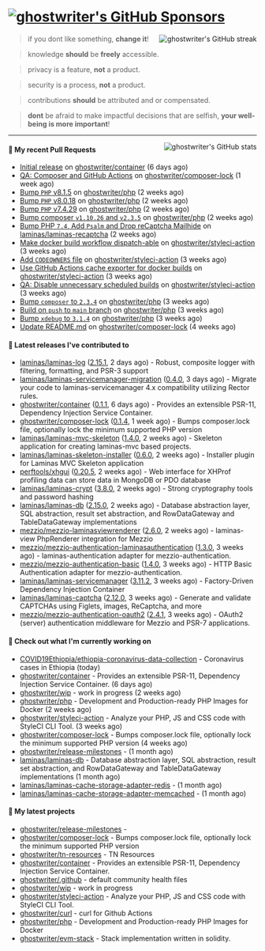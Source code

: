 # [![ghostwriter's GitHub Sponsors](https://img.shields.io/github/sponsors/ghostwriter?label=Sponsors&style=flat-square&logo=GitHub%20Sponsors)](https://github.com/sponsors/ghostwriter)

<img alt="ghostwriter's GitHub streak" align="right" src="https://github-readme-streak-stats.herokuapp.com/?user=ghostwriter">

> if you dont like something, **change it**!

> knowledge **should** be **freely** accessible.

> privacy is a feature, **not** a product.

> security is a process, **not** a product.

> contributions **should** be attributed and or compensated.

> **dont** be afraid to make impactful decisions that are selfish, **your well-being is more important**!

---

<img alt="ghostwriter's GitHub stats" align="right" src="https://github-readme-stats.vercel.app/api?username=ghostwriter&show_icons=true&count_private=true&hide_title=true&hide_rank=true&icon_color=333">

#### 🔨 My recent Pull Requests

- [Initial release](https://github.com/ghostwriter/container/pull/1) on [ghostwriter/container](https://github.com/ghostwriter/container) (6 days ago)
- [QA: Composer and GitHub Actions](https://github.com/ghostwriter/composer-lock/pull/9) on [ghostwriter/composer-lock](https://github.com/ghostwriter/composer-lock) (1 week ago)
- [Bump `PHP` v8.1.5](https://github.com/ghostwriter/php/pull/40) on [ghostwriter/php](https://github.com/ghostwriter/php) (2 weeks ago)
- [Bump `PHP` v8.0.18](https://github.com/ghostwriter/php/pull/39) on [ghostwriter/php](https://github.com/ghostwriter/php) (2 weeks ago)
- [Bump `PHP` v7.4.29](https://github.com/ghostwriter/php/pull/38) on [ghostwriter/php](https://github.com/ghostwriter/php) (2 weeks ago)
- [Bump composer `v1.10.26` and `v2.3.5`](https://github.com/ghostwriter/php/pull/37) on [ghostwriter/php](https://github.com/ghostwriter/php) (2 weeks ago)
- [Bump PHP `7.4`, Add `Psalm` and Drop reCaptcha Mailhide](https://github.com/laminas/laminas-recaptcha/pull/22) on [laminas/laminas-recaptcha](https://github.com/laminas/laminas-recaptcha) (2 weeks ago)
- [Make docker build workflow dispatch-able](https://github.com/ghostwriter/styleci-action/pull/4) on [ghostwriter/styleci-action](https://github.com/ghostwriter/styleci-action) (3 weeks ago)
- [Add `CODEOWNERS` file](https://github.com/ghostwriter/styleci-action/pull/3) on [ghostwriter/styleci-action](https://github.com/ghostwriter/styleci-action) (3 weeks ago)
- [Use GitHub Actions cache exporter for docker builds](https://github.com/ghostwriter/styleci-action/pull/2) on [ghostwriter/styleci-action](https://github.com/ghostwriter/styleci-action) (3 weeks ago)
- [QA: Disable unnecessary scheduled builds](https://github.com/ghostwriter/styleci-action/pull/1) on [ghostwriter/styleci-action](https://github.com/ghostwriter/styleci-action) (3 weeks ago)
- [Bump `composer` to `2.3.4`](https://github.com/ghostwriter/php/pull/36) on [ghostwriter/php](https://github.com/ghostwriter/php) (3 weeks ago)
- [Build on `push` to `main` branch](https://github.com/ghostwriter/php/pull/35) on [ghostwriter/php](https://github.com/ghostwriter/php) (3 weeks ago)
- [Bump `xdebug` to `3.1.4`](https://github.com/ghostwriter/php/pull/34) on [ghostwriter/php](https://github.com/ghostwriter/php) (3 weeks ago)
- [Update README.md](https://github.com/ghostwriter/composer-lock/pull/7) on [ghostwriter/composer-lock](https://github.com/ghostwriter/composer-lock) (4 weeks ago)

#### 🔭 Latest releases I've contributed to

- [laminas/laminas-log](https://github.com/laminas/laminas-log) ([2.15.1](https://github.com/laminas/laminas-log/releases/tag/2.15.1), 2 days ago) - Robust, composite logger with filtering, formatting, and PSR-3 support
- [laminas/laminas-servicemanager-migration](https://github.com/laminas/laminas-servicemanager-migration) ([0.4.0](https://github.com/laminas/laminas-servicemanager-migration/releases/tag/0.4.0), 3 days ago) - Migrate your code to laminas-servicemanager 4.x compatibility utilizing Rector rules.
- [ghostwriter/container](https://github.com/ghostwriter/container) ([0.1.1](https://github.com/ghostwriter/container/releases/tag/0.1.1), 6 days ago) - Provides an extensible PSR-11, Dependency Injection Service Container.
- [ghostwriter/composer-lock](https://github.com/ghostwriter/composer-lock) ([0.1.4](https://github.com/ghostwriter/composer-lock/releases/tag/0.1.4), 1 week ago) - Bumps composer.lock file, optionally lock the minimum supported PHP version
- [laminas/laminas-mvc-skeleton](https://github.com/laminas/laminas-mvc-skeleton) ([1.4.0](https://github.com/laminas/laminas-mvc-skeleton/releases/tag/1.4.0), 2 weeks ago) - Skeleton application for creating laminas-mvc based projects.
- [laminas/laminas-skeleton-installer](https://github.com/laminas/laminas-skeleton-installer) ([0.6.0](https://github.com/laminas/laminas-skeleton-installer/releases/tag/0.6.0), 2 weeks ago) - Installer plugin for Laminas MVC Skeleton application
- [perftools/xhgui](https://github.com/perftools/xhgui) ([0.20.5](https://github.com/perftools/xhgui/releases/tag/0.20.5), 2 weeks ago) - Web interface for XHProf profiling data can store data in MongoDB or PDO database
- [laminas/laminas-crypt](https://github.com/laminas/laminas-crypt) ([3.8.0](https://github.com/laminas/laminas-crypt/releases/tag/3.8.0), 2 weeks ago) - Strong cryptography tools and password hashing
- [laminas/laminas-db](https://github.com/laminas/laminas-db) ([2.15.0](https://github.com/laminas/laminas-db/releases/tag/2.15.0), 2 weeks ago) - Database abstraction layer, SQL abstraction, result set abstraction, and RowDataGateway and TableDataGateway implementations
- [mezzio/mezzio-laminasviewrenderer](https://github.com/mezzio/mezzio-laminasviewrenderer) ([2.6.0](https://github.com/mezzio/mezzio-laminasviewrenderer/releases/tag/2.6.0), 2 weeks ago) - laminas-view PhpRenderer integration for Mezzio
- [mezzio/mezzio-authentication-laminasauthentication](https://github.com/mezzio/mezzio-authentication-laminasauthentication) ([1.3.0](https://github.com/mezzio/mezzio-authentication-laminasauthentication/releases/tag/1.3.0), 3 weeks ago) - laminas-authentication adapter for mezzio-authentication.
- [mezzio/mezzio-authentication-basic](https://github.com/mezzio/mezzio-authentication-basic) ([1.4.0](https://github.com/mezzio/mezzio-authentication-basic/releases/tag/1.4.0), 3 weeks ago) - HTTP Basic Authentication adapter for mezzio-authentication.
- [laminas/laminas-servicemanager](https://github.com/laminas/laminas-servicemanager) ([3.11.2](https://github.com/laminas/laminas-servicemanager/releases/tag/3.11.2), 3 weeks ago) - Factory-Driven Dependency Injection Container
- [laminas/laminas-captcha](https://github.com/laminas/laminas-captcha) ([2.12.0](https://github.com/laminas/laminas-captcha/releases/tag/2.12.0), 3 weeks ago) - Generate and validate CAPTCHAs using Figlets, images, ReCaptcha, and more
- [mezzio/mezzio-authentication-oauth2](https://github.com/mezzio/mezzio-authentication-oauth2) ([2.4.1](https://github.com/mezzio/mezzio-authentication-oauth2/releases/tag/2.4.1), 3 weeks ago) - OAuth2 (server) authentication middleware for Mezzio and PSR-7 applications.

#### 👷 Check out what I'm currently working on

- [COVID19Ethiopia/ethiopia-coronavirus-data-collection](https://github.com/COVID19Ethiopia/ethiopia-coronavirus-data-collection) - Coronavirus cases in Ethiopia (today)
- [ghostwriter/container](https://github.com/ghostwriter/container) - Provides an extensible PSR-11, Dependency Injection Service Container. (6 days ago)
- [ghostwriter/wip](https://github.com/ghostwriter/wip) - work in progress (2 weeks ago)
- [ghostwriter/php](https://github.com/ghostwriter/php) - Development and Production-ready PHP Images for Docker (2 weeks ago)
- [ghostwriter/styleci-action](https://github.com/ghostwriter/styleci-action) - Analyze your PHP, JS and CSS code with StyleCI CLI Tool. (3 weeks ago)
- [ghostwriter/composer-lock](https://github.com/ghostwriter/composer-lock) - Bumps composer.lock file, optionally lock the minimum supported PHP version (4 weeks ago)
- [ghostwriter/release-milestones](https://github.com/ghostwriter/release-milestones) -  (1 month ago)
- [laminas/laminas-db](https://github.com/laminas/laminas-db) - Database abstraction layer, SQL abstraction, result set abstraction, and RowDataGateway and TableDataGateway implementations (1 month ago)
- [laminas/laminas-cache-storage-adapter-redis](https://github.com/laminas/laminas-cache-storage-adapter-redis) -  (1 month ago)
- [laminas/laminas-cache-storage-adapter-memcached](https://github.com/laminas/laminas-cache-storage-adapter-memcached) -  (1 month ago)

#### 🌱 My latest projects

- [ghostwriter/release-milestones](https://github.com/ghostwriter/release-milestones) - 
- [ghostwriter/composer-lock](https://github.com/ghostwriter/composer-lock) - Bumps composer.lock file, optionally lock the minimum supported PHP version
- [ghostwriter/tn-resources](https://github.com/ghostwriter/tn-resources) - TN Resources
- [ghostwriter/container](https://github.com/ghostwriter/container) - Provides an extensible PSR-11, Dependency Injection Service Container.
- [ghostwriter/.github](https://github.com/ghostwriter/.github) - default community health files
- [ghostwriter/wip](https://github.com/ghostwriter/wip) - work in progress
- [ghostwriter/styleci-action](https://github.com/ghostwriter/styleci-action) - Analyze your PHP, JS and CSS code with StyleCI CLI Tool.
- [ghostwriter/curl](https://github.com/ghostwriter/curl) - curl for Github Actions
- [ghostwriter/php](https://github.com/ghostwriter/php) - Development and Production-ready PHP Images for Docker
- [ghostwriter/evm-stack](https://github.com/ghostwriter/evm-stack) - Stack implementation written in solidity.

